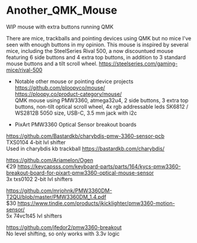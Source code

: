 # Another_QMK_Mouse
WIP mouse with extra buttons running QMK         

There are mice, trackballs and pointing devices using QMK but no mice I've seen with enough buttons in my opinion.
This mouse is inspired by several mice, including the SteelSeries Rival 500, a now discountued mouse featuring 6 side buttons and 4 extra top buttons, in addition to 3 standard mouse buttons and a tilt scroll wheel. https://steelseries.com/gaming-mice/rival-500            

- Notable other mouse or pointing device projects         
https://github.com/ploopyco/mouse/         
https://ploopy.co/product-category/mouse/        
QMK mouse using PMW3360, atmega32u4, 2 side buttons, 3 extra top buttons, non-tilt optical scroll wheel, 4x rgb addressable leds SK6812 / WS2812B 5050 size, USB-C, 3.5 mm jack with i2c         

- PixArt PMW3360 Optical Sensor breakout boards         

https://github.com/Bastardkb/charybdis-pmw-3360-sensor-pcb        
TXS0104 4-bit lvl shifter        
Used in charybdis kb trackball https://bastardkb.com/charybdis/      

https://github.com/Ariamelon/Ogen        
€29 https://keycapsss.com/keyboard-parts/parts/164/kycs-pmw3360-breakout-board-for-pixart-pmw3360-optical-mouse-sensor        
3x txs0102 2-bit lvl shifters        

https://github.com/mrjohnk/PMW3360DM-T2QU/blob/master/PMW3360DM_1.4.pdf          
$30 https://www.tindie.com/products/jkicklighter/pmw3360-motion-sensor/        
5x 74vc1t45 lvl shifters      

https://github.com/jfedor2/pmw3360-breakout        
No level shifting, so only works with 3.3v logic           
